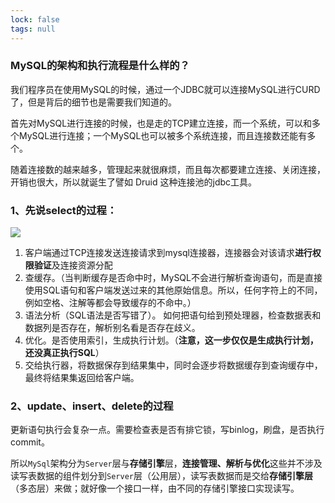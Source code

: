 ```yaml
---
lock: false
tags: null
---
```

### MySQL的架构和执行流程是什么样的？

我们程序员在使用MySQL的时候，通过一个JDBC就可以连接MySQL进行CURD了，但是背后的细节也是需要我们知道的。

首先对MySQL进行连接的时候，也是走的TCP建立连接，而一个系统，可以和多个MySQL进行连接；一个MySQL也可以被多个系统连接，而且连接数还能有多个。

随着连接数的越来越多，管理起来就很麻烦，而且每次都要建立连接、关闭连接，开销也很大，所以就诞生了譬如 Druid 这种连接池的jdbc工具。

### 1、先说select的过程：

![](https://picb.zhimg.com/80/v2-0d2070e8f84c4801adbfa03bda1f98d9_720w.jpg)

1. 客户端通过TCP连接发送连接请求到mysql连接器，连接器会对该请求**进行权限验证**及连接资源分配
2. 查缓存。（当判断缓存是否命中时，MySQL不会进行解析查询语句，而是直接使用SQL语句和客户端发送过来的其他原始信息。所以，任何字符上的不同，例如空格、注解等都会导致缓存的不命中。）
3. 语法分析（SQL语法是否写错了）。 如何把语句给到预处理器，检查数据表和数据列是否存在，解析别名看是否存在歧义。
4. 优化。是否使用索引，生成执行计划。（**注意，这一步仅仅是生成执行计划，还没真正执行SQL**）
5. 交给执行器，将数据保存到结果集中，同时会逐步将数据缓存到查询缓存中，最终将结果集返回给客户端。



### 2、update、insert、delete的过程

更新语句执行会复杂一点。需要检查表是否有排它锁，写binlog，刷盘，是否执行commit。





所以`MySql`架构分为`Server`层与**存储引擎**层，**连接管理、解析与优化**这些并不涉及读写表数据的组件划分到`Server`层（公用层），读写表数据而是交给**存储引擎层**（多态层）来做；就好像一个接口一样，由不同的存储引擎接口实现读写。